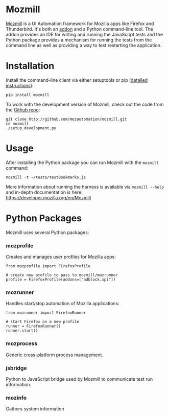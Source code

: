# Mozmill

[Mozmill](https://developer.mozilla.org/en/Mozmill) is a UI Automation
framework for Mozilla apps like Firefox and Thunderbird. It's both an
[addon](https://addons.mozilla.org/en-US/firefox/addon/9018/) and a
Python command-line tool. The addon provides an IDE for writing and
running the JavaScript tests and the Python package provides a
mechanism for running the tests from the command line as well as
providing a way to test restarting the application. 

# Installation

Install the command-line client via either setuptools or pip
([detailed instructions](https://developer.mozilla.org/en/Mozmill#The_Command_Line_Client)): 

    pip install mozmill
	
To work with the development version of Mozmill, check out the code
from the [Github repo](http://github.com/mozautomation/mozmill):

    git clone http://github.com/mozautomation/mozmill.git
    cd mozmill
    ./setup_development.py

	
# Usage

After installing the Python package you can run Mozmill with the `mozmill` command:

    mozmill -t ~/tests/testBookmarks.js

More information about running the harness is available via `mozmill --help` and 
in-depth documentation is here: https://developer.mozilla.org/en/Mozmill


# Python Packages

Mozmill uses several Python packages:

### mozprofile

Creates and manages user profiles for Mozilla apps:

	from mozprofile import FirefoxProfile
	
	# create new profile to pass to mozmill/mozrunner
	profile = FirefoxProfile(addons=["adblock.xpi"])
	
### mozrunner

Handles start/stop automation of Mozilla applications:

    from mozrunner import FirefoxRunner
	
    # start Firefox on a new profile
    runner = FirefoxRunner()
    runner.start()
	
### mozprocess

Generic cross-platform  process management.

### jsbridge

Python to JavaScript bridge used by Mozmill to communicate test run information.

### mozinfo

Gathers system information
